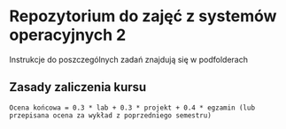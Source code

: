 Repozytorium do zajęć z systemów operacyjnych 2
===============================================

Instrukcje do poszczególnych zadań znajdują się w podfolderach

Zasady zaliczenia kursu
-----------------------

```
Ocena końcowa = 0.3 * lab + 0.3 * projekt + 0.4 * egzamin (lub przepisana ocena za wykład z poprzedniego semestru)
```
